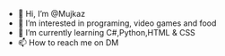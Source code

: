 - 👋 Hi, I’m @Mujkaz
- 👀 I’m interested in programing, video games and food 
- 🌱 I’m currently learning C#,Python,HTML & CSS
- 📫 How to reach me on DM

<!---
Mujkaz/Mujkaz is a ✨ special ✨ repository because its `README.md` (this file) appears on your GitHub profile.
You can click the Preview link to take a look at your changes.
--->
